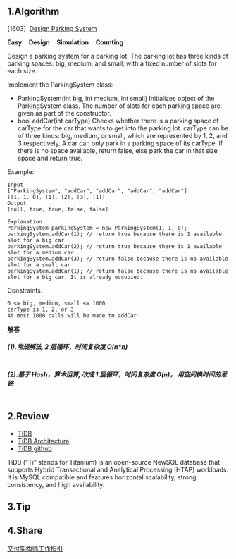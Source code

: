 ## 1.Algorithm

[1603]&nbsp;&nbsp;[Design Parking System](https://leetcode.com/problems/design-parking-system/)

**Easy** &nbsp;&nbsp; **Design** &nbsp;&nbsp; **Simulation** &nbsp;&nbsp; **Counting**

Design a parking system for a parking lot. The parking lot has three kinds of parking spaces: big, medium, and small, with a fixed number of slots for each size.

Implement the ParkingSystem class:

  * ParkingSystem(int big, int medium, int small) Initializes object of the ParkingSystem class. The number of slots for each parking space are given as part of the constructor.
  * bool addCar(int carType) Checks whether there is a parking space of carType for the car that wants to get into the parking lot. carType can be of three kinds: big, medium, or small, which are represented by 1, 2, and 3 respectively. A car can only park in a parking space of its carType. If there is no space available, return false, else park the car in that size space and return true.
 

Example:

```
Input
["ParkingSystem", "addCar", "addCar", "addCar", "addCar"]
[[1, 1, 0], [1], [2], [3], [1]]
Output
[null, true, true, false, false]

Explanation
ParkingSystem parkingSystem = new ParkingSystem(1, 1, 0);
parkingSystem.addCar(1); // return true because there is 1 available slot for a big car
parkingSystem.addCar(2); // return true because there is 1 available slot for a medium car
parkingSystem.addCar(3); // return false because there is no available slot for a small car
parkingSystem.addCar(1); // return false because there is no available slot for a big car. It is already occupied.
```

Constraints:
```
0 <= big, medium, small <= 1000
carType is 1, 2, or 3
At most 1000 calls will be made to addCar
```

**解答**

##### (1).常规解法, 2 层循环，时间复杂度 O(n\*n)

```

```

##### (2).基于 Hash，算术运算, 改成 1 层循环，时间复杂度 O(n)， 用空间换时间的思路

```

```

## 2.Review
* [TiDB](https://en.wikipedia.org/wiki/TiDB)
* [TiDB Architecture](https://docs.pingcap.com/tidb/stable/tidb-architecture)
* [TiDB github](https://github.com/pingcap/tidb)

TiDB ("Ti" stands for Titanium) is an open-source NewSQL database that supports Hybrid Transactional and Analytical Processing (HTAP) workloads. It is MySQL compatible and features horizontal scalability, strong consistency, and high availability.

## 3.Tip

## 4.Share
[交付架构师工作指引](https://mp.weixin.qq.com/s/eJ6M5iwMpdtPSQVkhaONoA)